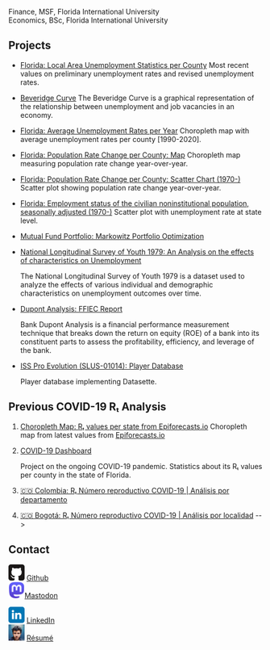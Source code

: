<meta name="viewport" content="width=device-width, initial-scale=1.0">
<link rel="me" href="https://mastodon.cloud/@danielcs88">

Finance, MSF, Florida International University</br>
Economics, BSc, Florida International University

## Projects

- [Florida: Local Area Unemployment Statistics per County](/cues/fl_county_unemp_map.html)
  Most recent values on preliminary unemployment rates and revised unemployment rates.

- [Beveridge Curve](https://cloud.datapane.com/reports/OkpKyP7/beveridge-curve/)
  The Beveridge Curve is a graphical representation of the relationship between unemployment and job vacancies in an economy.

- [Florida: Average Unemployment Rates per Year](/cues/fl_unemployment_rate_map.html)
  Choropleth map with average unemployment rates per county \[1990-2020\].

- [Florida: Population Rate Change per County: Map](/cues/fl_heatmap_population.html)
  Choropleth map measuring population rate change year-over-year.

- [Florida: Population Rate Change per County: Scatter Chart (1970-)](/cues/fl_bubble_population.html)
  Scatter plot showing population rate change year-over-year.

- [Florida: Employment status of the civilian noninstitutional population, seasonally adjusted (1970-)](/cues/Florida_unemp_historical.html)
  Scatter plot with unemployment rate at state level.

- [Mutual Fund Portfolio: Markowitz Portfolio Optimization](https://nbviewer.org/github/danielcs88/project_fin6525/blob/main/Output_Project_Cardenas_Daniel_6102358.ipynb)

- [National Longitudinal Survey of Youth 1979: An Analysis on the effects of characteristics on Unemployment](https://nbviewer.org/github/danielcs88/NLSY_79/blob/master/Project.ipynb)

  The National Longitudinal Survey of Youth 1979 is a dataset used to analyze the effects of various individual and demographic characteristics on unemployment outcomes over time.

- [Dupont Analysis: FFIEC Report](https://nbviewer.org/github/danielcs88/dupont_analysis/blob/master/dupont_analysis_assignment.ipynb)

  Bank Dupont Analysis is a financial performance measurement technique that breaks down the return on equity (ROE) of a bank into its constituent parts to assess the profitability, efficiency, and leverage of the bank.

- [ISS Pro Evolution (SLUS-01014): Player Database](https://iss-pro-evolution.vercel.app/iss_player_data/iss_player_data)

  Player database implementing Datasette.

## Previous COVID-19 Rₜ Analysis

1. [Choropleth Map: Rₜ values per state from Epiforecasts.io](https://danielcs88.github.io/html/rt.html)
   Choropleth map from latest values from [Epiforecasts.io](https://epiforecasts.io/covid/posts/national/united-states/)

2. [COVID-19 Dashboard](/covid-19.html)

   Project on the ongoing COVID-19 pandemic. Statistics about its Rₜ values per county in the state of Florida.

3. [🇨🇴 Colombia: Rₜ Número reproductivo COVID-19 | Análisis por departamento](Colombia%20R_t.html)

4. [🇨🇴 Bogotá: Rₜ Número reproductivo COVID-19 | Análisis por localidad](/Bogota_Rt.html) -->

## Contact

<img src="assets/github.svg" alt="drawing" width="32" /> [Github](https://github.com/danielcs88)  
<img src="assets/mastodon.svg" alt="drawing" width="32" rel="me"/>[Mastodon](https://mastodon.cloud/@danielcs88)

<!-- <img src="assets/twitter.svg" alt="drawing" width="32" /> [Twitter](https://twitter.com/DanielCardenas_)   -->

<img src="assets/linkedin.svg" width="32" /> [LinkedIn](https://www.linkedin.com/in/danielcs88/)  
<img src="assets/Toluca_Lake.jpg" width="32" /> [Résumé](https://standardresume.co/r/lKS_uuDBGzRYq7lxaXjMi)
